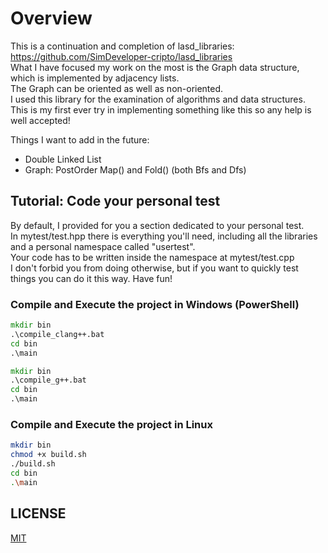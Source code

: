 # Overview

This is a continuation and completion of lasd_libraries: <https://github.com/SimDeveloper-cripto/lasd_libraries> <br />
What I have focused my work on the most is the Graph data structure, which is implemented by adjacency lists. <br />
The Graph can be oriented as well as non-oriented. <br />
I used this library for the examination of algorithms and data structures. <br />
This is my first ever try in implementing something like this so any help is well accepted! <br />

Things I want to add in the future:

- Double Linked List
- Graph: PostOrder Map() and Fold() (both Bfs and Dfs)

## Tutorial: Code your personal test

By default, I provided for you a section dedicated to your personal test. <br />
In mytest/test.hpp there is everything you'll need, including all the libraries and a personal namespace called "usertest". <br />
Your code has to be written inside the namespace at mytest/test.cpp <br />
I don't forbid you from doing otherwise, but if you want to quickly test things you can do it this way. Have fun! <br />

### Compile and Execute the project in Windows (PowerShell)

```bat
mkdir bin
.\compile_clang++.bat
cd bin
.\main
```

```bat
mkdir bin
.\compile_g++.bat
cd bin
.\main
```

### Compile and Execute the project in Linux

```bash
mkdir bin
chmod +x build.sh
./build.sh
cd bin
.\main
```

## LICENSE

[MIT](https://choosealicense.com/licenses/mit/)